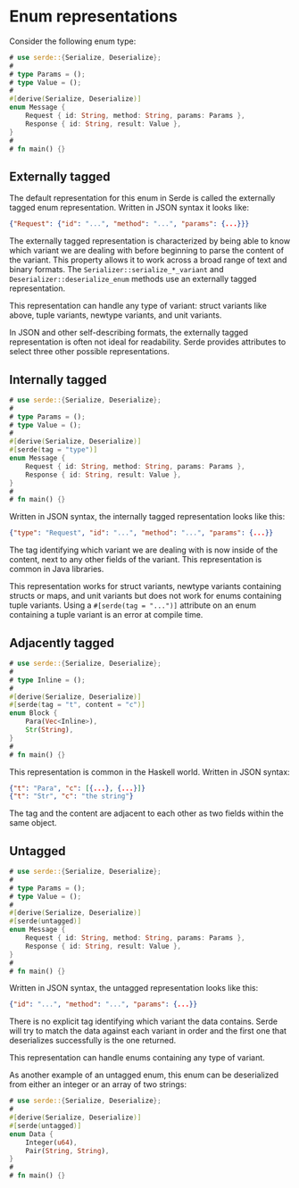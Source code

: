 # Enum representations

Consider the following enum type:

```rust
# use serde::{Serialize, Deserialize};
#
# type Params = ();
# type Value = ();
#
#[derive(Serialize, Deserialize)]
enum Message {
    Request { id: String, method: String, params: Params },
    Response { id: String, result: Value },
}
#
# fn main() {}
```

## Externally tagged

The default representation for this enum in Serde is called the externally
tagged enum representation. Written in JSON syntax it looks like:

```json
{"Request": {"id": "...", "method": "...", "params": {...}}}
```

The externally tagged representation is characterized by being able to know
which variant we are dealing with before beginning to parse the content of the
variant. This property allows it to work across a broad range of text and binary
formats. The `Serializer::serialize_*_variant` and
`Deserializer::deserialize_enum` methods use an externally tagged
representation.

This representation can handle any type of variant: struct variants like above,
tuple variants, newtype variants, and unit variants.

In JSON and other self-describing formats, the externally tagged representation
is often not ideal for readability. Serde provides attributes to select three
other possible representations.

## Internally tagged

```rust
# use serde::{Serialize, Deserialize};
#
# type Params = ();
# type Value = ();
#
#[derive(Serialize, Deserialize)]
#[serde(tag = "type")]
enum Message {
    Request { id: String, method: String, params: Params },
    Response { id: String, result: Value },
}
#
# fn main() {}
```

Written in JSON syntax, the internally tagged representation looks like this:

```json
{"type": "Request", "id": "...", "method": "...", "params": {...}}
```

The tag identifying which variant we are dealing with is now inside of the
content, next to any other fields of the variant. This representation is common
in Java libraries.

This representation works for struct variants, newtype variants containing
structs or maps, and unit variants but does not work for enums containing tuple
variants. Using a `#[serde(tag = "...")]` attribute on an enum containing a
tuple variant is an error at compile time.

## Adjacently tagged

```rust
# use serde::{Serialize, Deserialize};
#
# type Inline = ();
#
#[derive(Serialize, Deserialize)]
#[serde(tag = "t", content = "c")]
enum Block {
    Para(Vec<Inline>),
    Str(String),
}
#
# fn main() {}
```

This representation is common in the Haskell world. Written in JSON syntax:

```json
{"t": "Para", "c": [{...}, {...}]}
{"t": "Str", "c": "the string"}
```

The tag and the content are adjacent to each other as two fields within the same
object.

## Untagged

```rust
# use serde::{Serialize, Deserialize};
#
# type Params = ();
# type Value = ();
#
#[derive(Serialize, Deserialize)]
#[serde(untagged)]
enum Message {
    Request { id: String, method: String, params: Params },
    Response { id: String, result: Value },
}
#
# fn main() {}
```

Written in JSON syntax, the untagged representation looks like this:

```json
{"id": "...", "method": "...", "params": {...}}
```

There is no explicit tag identifying which variant the data contains. Serde will
try to match the data against each variant in order and the first one that
deserializes successfully is the one returned.

This representation can handle enums containing any type of variant.

As another example of an untagged enum, this enum can be deserialized from
either an integer or an array of two strings:

```rust
# use serde::{Serialize, Deserialize};
#
#[derive(Serialize, Deserialize)]
#[serde(untagged)]
enum Data {
    Integer(u64),
    Pair(String, String),
}
#
# fn main() {}
```
